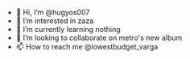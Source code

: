 - 👋 Hi, I’m @hugyos007
- 👀 I’m interested in zaza
- 🌱 I’m currently learning nothing
- 💞️ I’m looking to collaborate on metro's new album
- 📫 How to reach me @lowestbudget_varga

<!---
hugyos007/hugyos007 is a ✨ special ✨ repository because its `README.md` (this file) appears on your GitHub profile.
You can click the Preview link to take a look at your changes.
--->
